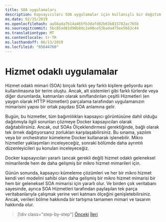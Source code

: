 ```yaml
---
title: SOA uygulamaları
description: Kapsayıcıları SOA uygulamalar için kullanışlı bir dağıtım seçeneği de olabilir aklınızda size aittir.
ms.date: 02/15/2019
ms.openlocfilehash: aa56ada7b14a465fb3dafd02b03b815782ac765b
ms.sourcegitcommit: 5bc85ad81d96b8dc2a90ce53bada475ee5662c44
ms.translationtype: MT
ms.contentlocale: tr-TR
ms.lasthandoff: 06/13/2019
ms.locfileid: "65644760"
---
```

# <a name="service-oriented-applications"></a>Hizmet odaklı uygulamalar

Hizmet odaklı mimari (SOA) birçok farklı şey farklı kişilere geliyordu aşırı kullanılmasına bir terim oluştu. Ancak, alt sistemleri gibi farklı türlerde veya diğer durumlarda, katmanları olarak sınıflandırılan çeşitli Hizmetleri (en yaygın olarak HTTP Hizmetleri) parçalama tarafından uygulamanızın mimarisini yapısı bir ortak paydası SOA anlamına gelir.

Bugün, bu hizmetler, tüm bağımlılıkları kapsayıcı görüntüsüne dahil olduğu dağıtımıyla ilgili sorunları çözmeye Docker kapsayıcıları olarak dağıtabilirsiniz. Ancak, out SOAs Ölçeklendirmesi gerektiğinde, bağlı olarak tek örnek dağıtıyorsanız zorlukları karşılaşabilirsiniz. Bu sınama, yazılım veya bir orchestrator kümeleme Docker kullanarak işlenebilir. Mikro hizmetler yaklaşımları inceleyeceğiz, sonraki bölümde daha ayrıntılı düzenleyicileri şu konuları inceleyeceğiz.

Docker kapsayıcıları yararlı (ancak gerekli değil) hizmet odaklı geleneksel mimarilerde hem de daha gelişmiş bir mikro hizmet mimarileri için.

Günün sonunda, kapsayıcı kümeleme çözümleri ve her bir mikro hizmet kendi veri modelini sahibi olan daha gelişmiş bir mikro hizmet mimarisi bir hem bir geleneksel SOA mimarisi için yararlı olur. Ve birden çok veritabanı sayesinde, ayrıca SOA Hizmetleri tarafından paylaşılan tek parça veritabanlarıyla çalışmak yerine veri katmanı ölçeğini genişletebilirsiniz. Ancak, verileri bölme hakkında bir tartışma tamamen mimari ve tasarım hakkında olur.

>[!div class="step-by-step"]
>[Önceki](state-and-data-in-docker-applications.md)
>[İleri](orchestrate-high-scalability-availability.md)
